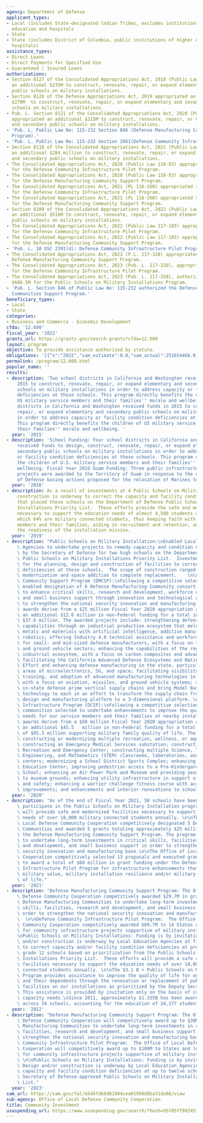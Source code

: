 ```yaml
---
agency: Department of Defense
applicant_types:
- Local (includes State-designated lndian Tribes, excludes institutions of higher
  education and hospitals
- State
- State (includes District of Columbia, public institutions of higher education and
  hospitals)
assistance_types:
- Direct Loans
- Direct Payments for Specified Use
- Guaranteed / Insured Loans
authorizations:
- Section 8127 of the Consolidated Appropriations Act, 2018 (Public Law 115-141) appropriated
  an additional $235M to construct, renovate, repair, or expand elementary and secondary
  public schools on military installations.
- Section 8128 of the Defense Appropriations Act, 2019 appropriated an additional
  $270M  to construct, renovate, repair, or expand elementary and secondary public
  schools on military installations.
- Pub. L. Section 8121 of the Consolidated Appropriations Act, 2020 (Public Law 116-93)
  appropriated an additional $315M to construct, renovate, repair, or expand elementary
  and secondary public schools on military installations.
- 'Pub. L. Public Law No: 115-232 Section 846 (Defense Manufacturing Communities Support
  Program).'
- 'Pub. L. Public Law No: 115-232 Section 2861(Defense Community Infrastructure Program).'
- Section 8118 of the Consolidated Appropriations Act, 2021 (Public Law 116-260) appropriated
  an additional $284 million to construct, renovate, repair, or expand elementary
  and secondary public schools on military installations.
- The Consolidated Appropriations Act, 2020 (Public Law 116-93) appropriated $50M
  for the Defense Community Infrastructure Pilot Program.
- The Consolidated Appropriations Act, 2020 (Public Law 116-93) appropriated $25M
  for the Defense Manufacturing Community Support Program.
- The Consolidated Appropriations Act, 2021 (PL 116-260) appropriated $60 million
  for the Defense Community Infrastructure Pilot Program.
- The Consolidated Appropriations Act, 2021 (PL 116-260) appropriated $25 million
  for the Defense Manufacturing Community Support Program.
- Section 8109 of the Consolidated Appropriations Act, 2022 (Public Law 117-103) appropriated
  an additional $516M to construct, renovate, repair, or expand elementary and secondary
  public schools on military installations.
- The Consolidated Appropriations Act, 2022 (Public Law 117-103) appropriated $90M
  for the Defense Community Infrastructure Pilot Program.
- The Consolidated Appropriations Act, 2022 (Public Law 117-103) appropriated $30M
  for the Defense Manufacturing Community Support Program.
- 'Pub. L. 10 USC 2391(d): Defense Community Infrastructure Pilot Program.'
- The Consolidated Appropriations Act, 2023 (P.L. 117-328) appropriated $30M for the
  Defense Manufacturing Community Support Program.
- The Consolidated Appropriations Act, 2023 (Pub. L. 117-328), appropriated $100M
  for the Defense Community Infrastructure Pilot Program.
- The Consolidated Appropriations Act, 2023 (Pub. L. 117-328), authorized and appropriated
  $686.5M for the Public Schools on Military Installations Program.
- 'Pub. L. Section 846 of Public Law No: 115-232 authorized the Defense Manufacturing
  Communities Support Program.'
beneficiary_types:
- Local
- State
categories:
- Business and Commerce - Economic Development
cfda: '12.600'
fiscal_year: '2022'
grants_url: https://grants.gov/search-grants?cfda=12.600
layout: program
objective: To provide assistance authorized by statute.
obligations: '[{"x":"2022","sam_estimate":0.0,"sam_actual":251654466.0,"usa_spending_actual":251753476.0},{"x":"2023","sam_estimate":816500000.0,"sam_actual":0.0,"usa_spending_actual":310921950.0},{"x":"2024","sam_estimate":50000000.0,"sam_actual":0.0,"usa_spending_actual":273462019.0}]'
permalink: /program/12.600.html
popular_name: ''
results:
- description: 'Two school districts in California and Washington received funds in
    2015 to construct, renovate, repair, or expand elementary and secondary public
    schools on military installations in order to address capacity or facility condition
    deficiencies at those schools. This program directly benefits the children of
    US military service members and their families'' morale and wellbeing. Two school
    districts in California and Washington received funds in 2015 to construct, renovate,
    repair, or expand elementary and secondary public schools on military installations
    in order to address capacity or facility condition deficiencies at those schools.
    This program directly benefits the children of US military service members and
    their families'' morale and wellbeing. '
  year: '2015'
- description: 'School Funding: Four school districts in California and New Jersey
    received funds to design, construct, renovate, repair, or expand elementary and
    secondary public schools on military installations in order to address capacity
    or facility condition deficiencies at those schools. This program directly benefits
    the children of U.S. military service members and their families'' morale and
    wellbeing. Fiscal Year 2016 Guam Funding: Three public infrastructure investment
    projects were awarded to the Territory of Guam in response to the current Department
    of Defense basing actions proposed for the relocation of Marines to Guam.'
  year: '2016'
- description: As a result of investments at 4 Public Schools on Military Installations
    construction is underway to correct the capacity and facility condition deficiencies
    that placed these schools on the Department of Defense Public Schools on Military
    Installations Priority List.  These efforts provide the safe and modernized facilities
    necessary to support the education needs of almost 4,500 students annually in
    which 64% are military connected students, thus keeping faith with our service
    members and their families, aiding in recruitment and retention, and supporting
    the readiness of the installation mission.
  year: '2019'
- description: "Public Schools on Military Installation:\nEnabled Local Education\
    \ Agencies to undertake projects to remedy capacity and condition needs as prioritized\
    \ by the Secretary of Defense for two high schools on the Department of Defense\
    \ Public Schools on Military Installations Priority List.  Investments provided\
    \ for the planning, design and construction of facilities to correct the identified\
    \ deficiencies at these schools.  The scope of construction ranged from major\
    \ modernization and space addition to complete replacement.    \n\nDefense Manufacturing\
    \ Community Support Program (DMCSP):\nFollowing a competitive selection process,\
    \ enabled designation of 6 Defense Manufacturing Community consortia and funding\
    \ to enhance critical skills, research and development, workforce development,\
    \ and small business support through innovation and technological advancements\
    \ to strengthen the national security innovation and manufacturing base. These\
    \ awards derive from a $25 million Fiscal Year 2020 appropriation and leverage\
    \ an additional $12.6 million in non-Federal funding for a total investment of\
    \ $37.6 million. The awarded projects include: strengthening defense manufacturing\
    \ capabilities through an industrial production ecosystem that melds advanced\
    \ metals and materials with artificial intelligence, additive manufacturing, and\
    \ robotics; offering Industry 4.0 technical assistance and workforce training\
    \ for small- and mid-sized defense manufacturers, with a focus on the aerospace\
    \ and ground vehicle sectors; enhancing the capabilities of the regional defense\
    \ industrial ecosystem, with a focus on carbon composites and advanced materials;\
    \ facilitating the California Advanced Defense Ecosystems and National Consortia\
    \ Effort and enhancing defense manufacturing in the state, particularly in the\
    \ areas of microelectronics, 5G, and space; facilitating visibility, workforce\
    \ training, and adoption of advanced manufacturing technologies in the region,\
    \ with a focus on aviation, missiles, and ground vehicle systems; and, enhancing\
    \ in-state defense prime vertical supply chains and bring Model Based Definition\
    \ technology to each in an effort to transform the supply chain from a 2-dimensional\
    \ design and manufacturing platform to a 3-dimensional platform. \n\nDefense Community\
    \ Infrastructure Program (DCIP):\nFollowing a competitive selection process, 16\
    \ communities selected to undertake enhancements to improve the quality of life\
    \ needs for our service members and their families at nearby installations.  These\
    \ awards derive from a $50 million Fiscal Year 2020 appropriation and leverage\
    \ an additional $45.5   million in non-Federal funding for a total investment\
    \ of $95.3 million supporting military family quality of life. The awards include:\
    \ constructing or modernizing multiple recreation, wellness, or aquatics centers;\
    \ constructing an Emergency Medical Services substation; constructing a Multipurpose\
    \ Recreation and Emergency Center; constructing multiple Science, Technology,\
    \ Engineering, and Mathematics (STEM) classrooms, laboratories, and discovery\
    \ centers; modernizing a School District Sports Complex; enhancing an Early Childhood\
    \ Education Center; improving pedestrian access to a Pre-Kindergarden-8th Grade\
    \ School; enhancing an Air Power Park and Museum and providing year-round access\
    \ to museum grounds; enhancing utility infrastructure in support of life, health,\
    \ and safety; enhancing a warrior challenge fitness course with accessibility\
    \ improvements; and enhancements and interior renovations to schools."
  year: '2020'
- description: "As of the end of Fiscal Year 2021, 50 schools have been invited to\
    \ participate in the Public Schools on Military Installation program. These efforts\
    \ will provide safe and modernized facilities necessary to support the education\
    \ needs of over 18,000 military connected students annually. \n\nThe Office of\
    \ Local Defense Community Cooperation competitively designated 5 Defense Manufacturing\
    \ Communities and awarded 5 grants totaling approximately $25 million through\
    \ the Defense Manufacturing Community Support Program. The program is designed\
    \ to undertake long-term investments in critical skills, facilities, research\
    \ and development, and small business support in order to strengthen the national\
    \ security innovation and manufacturing base.\n\nThe Office of Local Defense Community\
    \ Cooperation competitively selected 13 proposals and executed grant agreements\
    \ to award a total of $60 million in grant funding under the Defense Community\
    \ Infrastructure Pilot Program for infrastructure enhancements that support installation\
    \ military value, military installation resilience and/or military family quality\
    \ of life."
  year: '2021'
- description: "Defense Manufacturing Community Support Program: The Office of Local\
    \ Defense Community Cooperation competitively awarded $29.7M in grants to six\
    \ Defense Manufacturing Communities to undertake long-term investments in critical\
    \ skills, facilities, research and development, and small business support in\
    \ order to strengthen the national security innovation and manufacturing base.\
    \  \n\nDefense Community Infrastructure Pilot Program:  The Office of Local Defense\
    \ Community Cooperation competitively awarded $89.7M to 14 States and local governments\
    \ for community infrastructure projects supportive of military installations.\n\
    \nPublic Schools on Military Installations: Funding is by invitation only. Design\
    \ and/or construction is underway by Local Education Agencies at five schools\
    \ to correct capacity and/or facility condition deficiencies at pre-K through\
    \ grade 12 schools based on prioritization from the Public Schools on Military\
    \ Installations Priority List.  These efforts will provide a safe and modernized\
    \ facilities necessary to support the education needs of over 18,000 military\
    \ connected students annually. \n\nThe $3.1 B + Public Schools on Military Installations\
    \ Program provides assistance to improve the quality of life for our service members\
    \ and their dependents through the renovation or replacement of public school\
    \ facilities on our installations as prioritized by the Deputy Secretary of Defense.\
    \ This assistance is provided by invitation only on the basis of condition and\
    \ capacity needs.\nSince 2011, approximately $1.335B has been awarded for construction\
    \ across 34 schools, accounting for the education of 24,377 students annually."
  year: '2022'
- description: "Defense Manufacturing Community Support Program: The Office of Local\
    \ Defense Community Cooperation will competitively award up to $30M to Defense\
    \ Manufacturing Communities to undertake long-term investments in critical skills,\
    \ facilities, research and development, and small business support in order to\
    \ strengthen the national security innovation and manufacturing base. \n\nDefense\
    \ Community Infrastructure Pilot Program:  The Office of Local Defense Community\
    \ Cooperation will competitively award up to $100M to States and local governments\
    \ for community infrastructure projects supportive of military installations.\
    \ \n\nPublic Schools on Military Installations: Funding is by invitation only.\
    \ Design and/or construction is underway by Local Education Agencies to correct\
    \ capacity and facility condition deficiencies at up to twelve schools from the\
    \ Secretary of Defense-approved Public Schools on Military Installations Priority\
    \ List."
  year: '2023'
sam_url: https://sam.gov/fal/b5d4fd68d01944cea01996d8ba31da88/view
sub-agency: Office of Local Defense Community Cooperation
title: Community Investment
usaspending_url: https://www.usaspending.gov/search/?hash=95705ff9924570ef06295f208af61329
---
```

